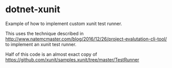# dotnet-xunit

Example of how to implement custom xunit test runner.

This uses the technique described in <http://www.natemcmaster.com/blog/2016/12/26/project-evalutation-cli-tool/> to implement
an xunit test runner.

Half of this code is an almost exact copy of https://github.com/xunit/samples.xunit/tree/master/TestRunner
